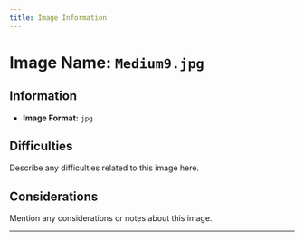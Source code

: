 ```yaml
---
title: Image Information
---
```


# Image Name: `Medium9.jpg`

## Information

- **Image Format:** `jpg`

## Difficulties

Describe any difficulties related to this image here.

## Considerations

Mention any considerations or notes about this image.

---
